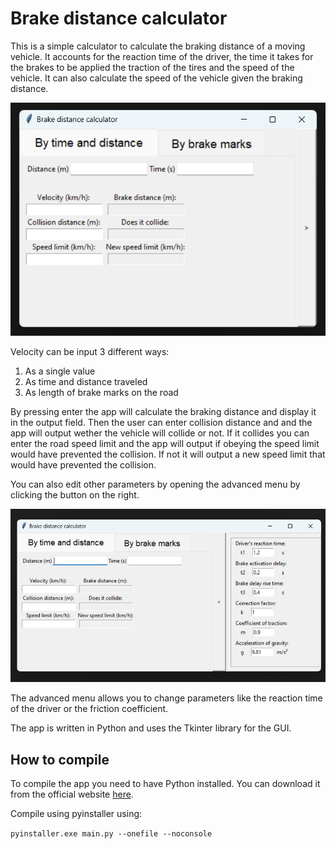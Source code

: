 # Brake distance calculator

This is a simple calculator to calculate the braking distance of a moving vehicle. It accounts for the reaction time of the driver, the time it takes for the brakes to be applied the traction of the tires and the speed of the vehicle. It can also calculate the speed of the vehicle given the braking distance.

![UI showcase 1](UI_showcase_1.png)

Velocity can be input 3 different ways:
1. As a single value
2. As time and distance traveled
3. As length of brake marks on the road

By pressing enter the app will calculate the braking distance and display it in the output field. Then the user can enter collision distance and and the app will output wether the vehicle will collide or not. If it collides you can enter the road speed limit and the app will output if obeying the speed limit would have prevented the collision. If not it will output a new speed limit that would have prevented the collision.

You can also edit other parameters by opening the advanced menu by clicking the button on the right.

![UI showcase 2](UI_showcase_2.png)

The advanced menu allows you to change parameters like the reaction time of the driver or the friction coefficient.

The app is written in Python and uses the Tkinter library for the GUI.

## How to compile

To compile the app you need to have Python installed. You can download it from the official website [here](https://www.python.org/downloads/).

Compile using pyinstaller using:

```pyinstaller.exe main.py --onefile --noconsole```
